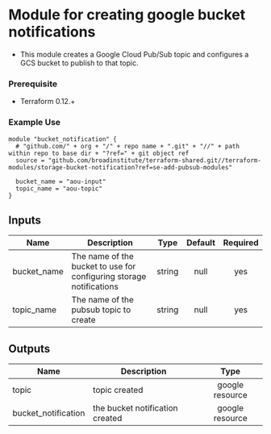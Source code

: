# Module for creating google bucket notifications

- This module creates a Google Cloud Pub/Sub topic and configures a GCS bucket to publish to that topic.

### Prerequisite
- Terraform 0.12.+


### Example Use
```
module "bucket_notification" {
  # "github.com/" + org + "/" + repo name + ".git" + "//" + path within repo to base dir + "?ref=" + git object ref
  source = "github.com/broadinstitute/terraform-shared.git//terraform-modules/storage-bucket-notification?ref=se-add-pubsub-modules"

  bucket_name = "aou-input"
  topic_name = "aou-topic"
}
```

## Inputs
| Name | Description | Type | Default | Required |
|------|-------------|:----:|:-----:|:-----:|
| bucket_name | The name of the bucket to use for configuring storage notifications| string | null | yes |
| topic_name | The name of the pubsub topic to create | string | null | yes |

## Outputs

| Name | Description | Type | 
|------|-------------|:----:|
| topic | topic created | google resource | 
| bucket_notification | the bucket notification created | google resource | 
```
